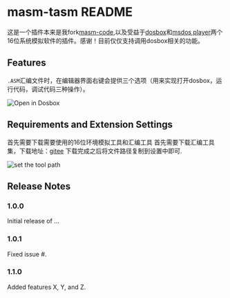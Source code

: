 # masm-tasm README

这是一个插件本来是我fork[masm-code](https://github.com/Woodykaixa/masm-code),以及受益于[dosbox](dosbox.com)和[msdos player](http://takeda-toshiya.my.coocan.jp/msdos)两个16位系统模拟软件的插件。感谢！目前仅仅支持调用dosbox相关的功能。

## Features

`.ASM`汇编文件时，在编辑器界面右键会提供三个选项（用来实现打开dosbox，运行代码，调试代码三种操作）。

![Open in Dosbox](https://github.com/xsro/masm-tasm/doc/pics/opendosbox.gif)

## Requirements and Extension Settings

首先需要下载需要使用的16位环境模拟工具和汇编工具
首先需要下载汇编工具集，下载地址：[gitee](https://gitee.com/chenliucx/VSC-ASMtasks/releases)
下载完成之后将文件路径复制到设置中即可.

![set the tool path](https://github.com/xsro/masm-tasm/doc/pics/settools.gif)

## Release Notes

### 1.0.0

Initial release of ...

### 1.0.1

Fixed issue #.

### 1.1.0

Added features X, Y, and Z.
